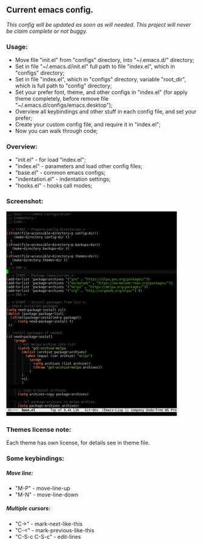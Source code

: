 ## Current emacs config.

*This config will be updated as soon as will needed.*
*This project will never be claim complete or not buggy.*

### Usage:
* Move file "init.el" from "configs" directory, into "~/.emacs.d/" directory;
* Set in file "~/.emacs.d/init.el" full path to file "index.el", which in "configs" directory;
* Set in file "index.el", which in "configs" directory, variable "root_dir", which is full path to "config" directory;
* Set your prefer font, theme, and other configs in "index.el" (for apply theme completely, before remove file "~/.emacs.d/configs/emacs.desktop");
* Overview all keybindings and other stuff in each config file, and set your prefer;
* Create your custom config file, and require it in "index.el";
* Now you can walk through code;

### Overview:

* "init.el" - for load "index.el";
* "index.el" - parameters and load other config files;
* "base.el" - common emacs configs;
* "indentation.el" - indentation settings;
* "hooks.el" - hooks call modes;

### Screenshot:
![Image of editor](https://raw.githubusercontent.com/sashlex/emacs-config/master/img/screenshot.png)

### Themes license note:
Each theme has own license, for details see in theme file.

### Some keybindings:

##### Move line:
* "M-P" - move-line-up
* "M-N" - move-line-down

##### Multiple cursors:
* "C->" - mark-next-like-this
* "C-<" - mark-previous-like-this
* "C-S-c C-S-c" - edit-lines
